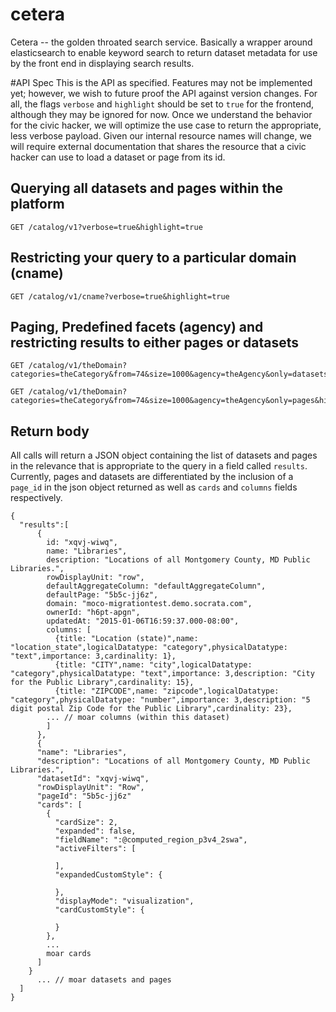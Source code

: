 # cetera
Cetera -- the golden throated search service. Basically a wrapper around elasticsearch to enable keyword search to return dataset metadata for use by the front end in displaying search results.



#API Spec
This is the API as specified. Features may not be implemented yet; however, we wish to future proof the API against version changes.  For all, the flags ```verbose``` and ```highlight``` should be set to ```true``` for the frontend, although they may be ignored for now.  Once we understand the behavior for the civic hacker, we will optimize the use case to return the appropriate, less verbose payload.  Given our internal resource names will change, we will require external documentation that shares the resource that a civic hacker can use to load a dataset or page from its id.

## Querying all datasets and pages within the platform

```
GET /catalog/v1?verbose=true&highlight=true
```



## Restricting your query to a particular domain (cname)

```
GET /catalog/v1/cname?verbose=true&highlight=true
```


## Paging, Predefined facets (agency) and restricting results to either pages or datasets
```
GET /catalog/v1/theDomain?categories=theCategory&from=74&size=1000&agency=theAgency&only=datasets&highlight=true
```
```
GET /catalog/v1/theDomain?categories=theCategory&from=74&size=1000&agency=theAgency&only=pages&highlight=true
```


## Return body
All calls will return a JSON object containing the list of datasets and pages in the relevance that is appropriate to the query in a field called ```results```.  Currently, pages and datasets are differentiated by the inclusion of a ```page_id``` in the json object returned as well as ```cards``` and ```columns``` fields respectively.

```
{ 
  "results":[
      {
        id: "xqvj-wiwq",
        name: "Libraries",
        description: "Locations of all Montgomery County, MD Public Libraries.",
        rowDisplayUnit: "row",
        defaultAggregateColumn: "defaultAggregateColumn",
        defaultPage: "5b5c-jj6z",
        domain: "moco-migrationtest.demo.socrata.com",
        ownerId: "h6pt-apgn",
        updatedAt: "2015-01-06T16:59:37.000-08:00",
        columns: [ 
          {title: "Location (state)",name: "location_state",logicalDatatype: "category",physicalDatatype: "text",importance: 3,cardinality: 1},
          {title: "CITY",name: "city",logicalDatatype: "category",physicalDatatype: "text",importance: 3,description: "City for the Public Library",cardinality: 15},
          {title: "ZIPCODE",name: "zipcode",logicalDatatype: "category",physicalDatatype: "number",importance: 3,description: "5 digit postal Zip Code for the Public Library",cardinality: 23},
        ... // moar columns (within this dataset)
        ]
      },
      {
      "name": "Libraries",
      "description": "Locations of all Montgomery County, MD Public Libraries.",
      "datasetId": "xqvj-wiwq",
      "rowDisplayUnit": "Row",
      "pageId": "5b5c-jj6z"
      "cards": [
        {
          "cardSize": 2,
          "expanded": false,
          "fieldName": ":@computed_region_p3v4_2swa",
          "activeFilters": [
            
          ],
          "expandedCustomStyle": {
            
          },
          "displayMode": "visualization",
          "cardCustomStyle": {
            
          }
        },
        ...
        moar cards
      ]
    }
      ... // moar datasets and pages
  ]
}
```
